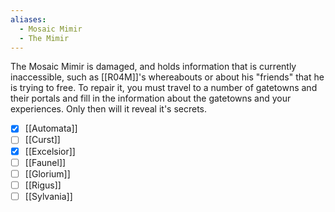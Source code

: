 ```yaml
---
aliases:
  - Mosaic Mimir
  - The Mimir
---
```

The Mosaic Mimir is damaged, and holds information that is currently inaccessible, such as [[R04M]]'s whereabouts or about his "friends" that he is trying to free. To repair it, you must travel to a number of gatetowns and their portals and fill in the information about the gatetowns and your experiences. Only then will it reveal it's secrets.

- [x] [[Automata]]
- [ ] [[Curst]]
- [x] [[Excelsior]]
- [ ] [[Faunel]]
- [ ] [[Glorium]]
- [ ] [[Rigus]]
- [ ] [[Sylvania]]